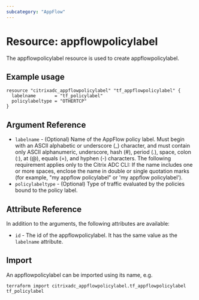 ```yaml
---
subcategory: "AppFlow"
---
```


# Resource: appflowpolicylabel

The appflowpolicylabel resource is used to create appflowpolicylabel.


## Example usage

```hcl
resource "citrixadc_appflowpolicylabel" "tf_appflowpolicylabel" {
  labelname       = "tf_policylabel"
  policylabeltype = "OTHERTCP"
}
```


## Argument Reference

* `labelname` - (Optional) Name of the AppFlow policy label. Must begin with an ASCII alphabetic or underscore (_) character, and must contain only ASCII alphanumeric, underscore, hash (#), period (.), space, colon (:), at (@), equals (=), and hyphen (-) characters.  The following requirement applies only to the Citrix ADC CLI: If the name includes one or more spaces, enclose the name in double or single quotation marks (for example, "my appflow policylabel" or 'my appflow policylabel').
* `policylabeltype` - (Optional) Type of traffic evaluated by the policies bound to the policy label.


## Attribute Reference

In addition to the arguments, the following attributes are available:

* `id` - The id of the appflowpolicylabel. It has the same value as the `labelname` attribute.


## Import

An appflowpolicylabel can be imported using its name, e.g.

```shell
terraform import citrixadc_appflowpolicylabel.tf_appflowpolicylabel tf_policylabel
```
